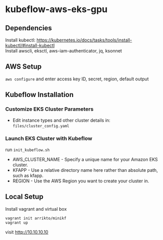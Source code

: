 # kubeflow-aws-eks-gpu

## Dependencies
Install kubectl: https://kubernetes.io/docs/tasks/tools/install-kubectl/#install-kubectl  
Install awscli, eksctl, aws-iam-authenticator, jq, ksonnet

## AWS Setup
`aws configure` and enter access key ID, secret, region, default output

## Kubeflow Installation

### Customize EKS Cluster Parameters
* Edit instance types and other cluster details in:
`files/cluster_config.yaml`

### Launch EKS Cluster with Kubeflow
run `init_kubeflow.sh`
* AWS_CLUSTER_NAME - Specify a unique name for your Amazon EKS cluster.
* KFAPP - Use a relative directory name here rather than absolute path, such as kfapp.
* REGION - Use the AWS Region you want to create your cluster in.

## Local Setup
Install vagrant and virtual box
```
vagrant init arrikto/minikf
vagrant up
```
visit http://10.10.10.10
